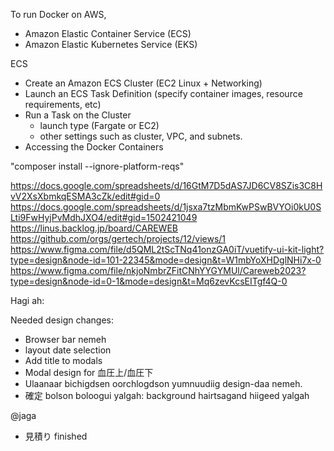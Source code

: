 To run Docker on AWS,
- Amazon Elastic Container Service (ECS)
- Amazon Elastic Kubernetes Service (EKS)


ECS
- Create an Amazon ECS Cluster (EC2 Linux + Networking)
- Launch an ECS Task Definition (specify container images, resource requirements, etc)
- Run a Task on the Cluster
  - launch type (Fargate or EC2)
  - other settings such as cluster, VPC, and subnets.
- Accessing the Docker Containers



"composer install --ignore-platform-reqs"


https://docs.google.com/spreadsheets/d/16GtM7D5dAS7JD6CV8SZis3C8HvV2XsXbmkqESMA3cZk/edit#gid=0
https://docs.google.com/spreadsheets/d/1jsxa7tzMbmKwPSwBVYOi0kU0SLti9FwHyjPvMdhJXO4/edit#gid=1502421049
https://linus.backlog.jp/board/CAREWEB
https://github.com/orgs/gertech/projects/12/views/1
https://www.figma.com/file/d5QML2tScTNq41onzGA0iT/vuetify-ui-kit-light?type=design&node-id=101-22345&mode=design&t=W1mbYoXHDglNHi7x-0
https://www.figma.com/file/nkjoNmbrZFitCNhYYGYMUl/Careweb2023?type=design&node-id=0-1&mode=design&t=Mq6zevKcsEITgf4Q-0


Hagi ah:

Needed design changes:
- Browser bar nemeh
- layout date selection
- Add title to modals
- Modal design for 血圧上/血圧下
- Ulaanaar bichigdsen oorchlogdson yumnuudiig design-daa nemeh.
- 確定 bolson boloogui yalgah: background hairtsagand hiigeed yalgah



@jaga
- 見積り finished 